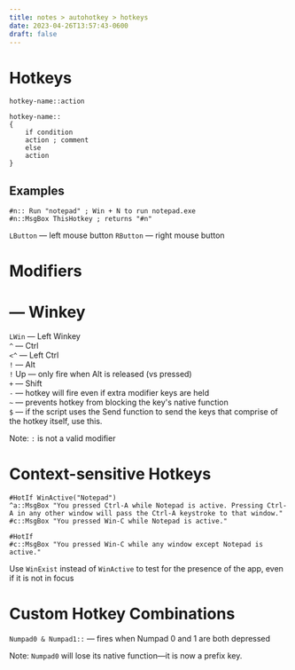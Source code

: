 ```yaml
---
title: notes > autohotkey > hotkeys
date: 2023-04-26T13:57:43-0600
draft: false
---
```

# Hotkeys
```autohotkey
hotkey-name::action

hotkey-name::
{
    if condition
    action ; comment
    else
    action
}
```

## Examples
```autohotkey
#n:: Run "notepad" ; Win + N to run notepad.exe
#n::MsgBox ThisHotkey ; returns "#n"
```
`LButton` — left mouse button
`RButton` — right mouse button

# Modifiers
# — Winkey
`LWin` — Left Winkey  
`^` — Ctrl  
`<^` — Left Ctrl  
`!` — Alt  
`!` Up — only fire when Alt is released (vs pressed)  
`+` — Shift  
`-` — hotkey will fire even if extra modifier keys are held  
`~` — prevents hotkey from blocking the key's native function  
`$` — if the script uses the Send function to send the keys that comprise of the hotkey itself, use this.  

Note: `:` is not a valid modifier

# Context-sensitive Hotkeys
```autohotkey
#HotIf WinActive("Notepad")
^a::MsgBox "You pressed Ctrl-A while Notepad is active. Pressing Ctrl-A in any other window will pass the Ctrl-A keystroke to that window."
#c::MsgBox "You pressed Win-C while Notepad is active."

#HotIf
#c::MsgBox "You pressed Win-C while any window except Notepad is active."
```

Use `WinExist` instead of `WinActive` to test for the presence of the app, even if it is not in focus

# Custom Hotkey Combinations
`Numpad0 & Numpad1::` — fires when Numpad 0 and 1 are both depressed

Note: `Numpad0` will lose its native function—it is now a prefix key.
